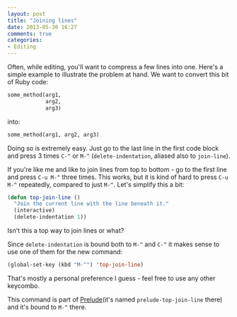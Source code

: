 ```yaml
---
layout: post
title: "Joining lines"
date: 2013-05-30 16:27
comments: true
categories:
- Editing
---
```


Often, while editing, you'll want to compress a few lines into
one. Here's a simple example to illustrate the problem at hand. We
want to convert this bit of Ruby code:

``` ruby
some_method(arg1,
            arg2,
            arg3)
```

into:

``` ruby
some_method(arg1, arg2, arg3)
```

Doing so is extremely easy. Just go to the last line in the first code
block and press 3 times `C-^` or `M-^` (`delete-indentation`, aliased
also to `join-line`).

If you're like me and like to join lines from top to bottom - go to
the first line and press `C-u M-^` three times. This works, but it is
kind of hard to press `C-u M-^` repeatedly, compared to just
`M-^`. Let's simplify this a bit:

``` cl
(defun top-join-line ()
  "Join the current line with the line beneath it."
  (interactive)
  (delete-indentation 1))
```

Isn't this a top way to join lines or what?

Since `delete-indentation` is bound both to `M-^` and `C-^` it makes
sense to use one of them for the new command:

``` cl
(global-set-key (kbd "M-^") 'top-join-line)
```

That's mostly a personal preference I guess - feel free to use any other keycombo.

This command is part of
[Prelude](https://github.com/bbatsov/prelude)(it's named
`prelude-top-join-line` there) and it's bound to `M-^` there.
